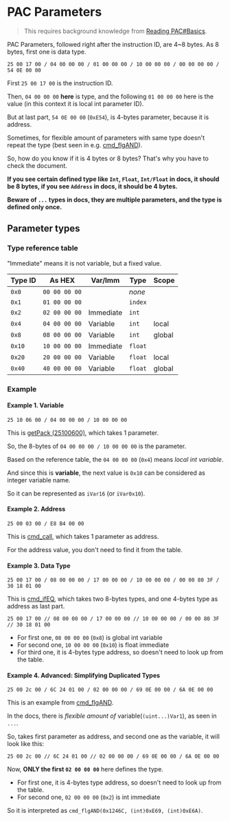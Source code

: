 # PAC Parameters

> This requires background knowledge from [Reading PAC#Basics](./reading-pac.md).

PAC Parameters, followed right after the instruction ID, are 4~8 bytes. As 8 bytes, first one is data type.

`25 00 17 00 / 04 00 00 00 / 01 00 00 00 / 10 00 00 00 / 00 00 00 00 / 54 0E 00 00`

First `25 00 17 00` is the instruction ID.

Then, `04 00 00 00` **here** is type, and the following `01 00 00 00` here is the value (in this context it is local int parameter ID).

But at last part, `54 0E 00 00` (`0xE54`), is 4-bytes parameter, because it is address.

Sometimes, for flexible amount of parameters with same type doesn't repeat the type (best seen in e.g. [cmd_flgAND](../cmd_flgand.md)).

So, how do you know if it is 4 bytes or 8 bytes? That's why you have to check the document.

**If you see certain defined type like `Int`, `Float`, `Int/Float` in docs, it should be 8 bytes, if you see `Address` in docs, it should be 4 bytes.**

**Beware of `...` types in docs, they are multiple parameters, and the type is defined only once.**

## Parameter types

### Type reference table

"Immediate" means it is not variable, but a fixed value.

|Type ID|As HEX|Var/Imm|Type|Scope|
|---|---|---|---|---|
|`0x0`|`00 00 00 00`||*none*||
|`0x1`|`01 00 00 00`||`index`||
|`0x2`|`02 00 00 00`|Immediate|`int`||
|`0x4`|`04 00 00 00`|Variable|`int`|local|
|`0x8`|`08 00 00 00`|Variable|`int`|global|
|`0x10`|`10 00 00 00`|Immediate|`float`||
|`0x20`|`20 00 00 00`|Variable|`float`|local|
|`0x40`|`40 00 00 00`|Variable|`float`|global|

### Example
#### Example 1. Variable

`25 10 06 00 / 04 00 00 00 / 10 00 00 00`

This is [getPack (25100600)](../getpack_25100600.md), which takes 1 parameter.

So, the 8-bytes of `04 00 00 00 / 10 00 00 00` is the parameter.

Based on the reference table, the `04 00 00 00` (`0x4`) means *local int variable*.

And since this is **variable**, the next value is `0x10` can be considered as integer variable name.

So it can be represented as `iVar16` (or `iVar0x10`).
#### Example 2. Address

`25 00 03 00 / E8 B4 00 00`

This is [cmd_call](../cmd_call.md), which takes 1 parameter as address.

For the address value, you don't need to find it from the table.

#### Example 3. Data Type

`25 00 17 00 / 08 00 00 00 / 17 00 00 00 / 10 00 00 00 / 00 00 80 3F / 30 18 01 00`

This is [cmd_ifEQ](../cmd_ifeq.md), which takes two 8-bytes types, and one 4-bytes type as address as last part.

`25 00 17 00 // 08 00 00 00 / 17 00 00 00 // 10 00 00 00 / 00 00 80 3F // 30 18 01 00`

- For first one, `08 00 00 00` (`0x8`) is global int variable
- For second one, `10 00 00 00` (`0x10`) is float immediate
- For third one, it is 4-bytes type address, so doesn't need to look up from the table.

#### Example 4. Advanced: Simplifying Duplicated Types

```25 00 2c 00 / 6C 24 01 00 / 02 00 00 00 / 69 0E 00 00 / 6A 0E 00 00```

This is an example from [cmd_flgAND](../cmd_flgand.md).

In the docs, there is *flexible amount of* variable(`(uint...)Var1`), as seen in `...`.

So, takes first parameter as address, and second one as the variable, it will look like this:

```25 00 2c 00 // 6C 24 01 00 // 02 00 00 00 / 69 0E 00 00 / 6A 0E 00 00```

Now, **ONLY the first `02 00 00 00`** here defines the type.

- For first one, it is 4-bytes type address, so doesn't need to look up from the table.
- For second one, `02 00 00 00` (`0x2`) is int immediate

So it is interpreted as `cmd_flgAND(0x1246C, (int)0xE69, (int)0xE6A)`.
